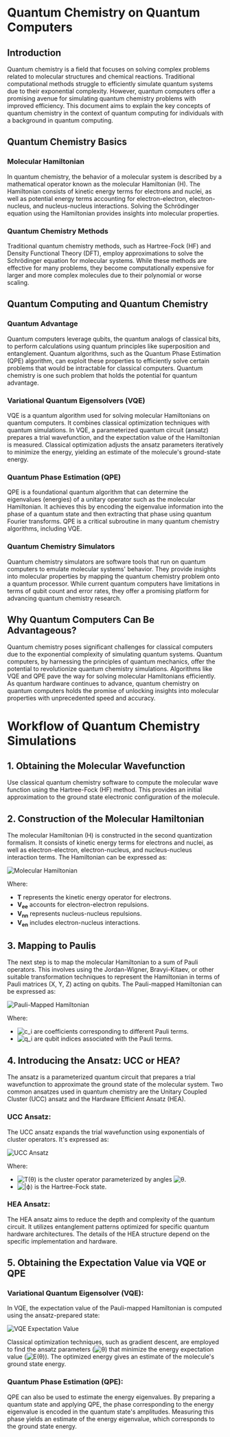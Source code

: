 # Quantum Chemistry on Quantum Computers

## Introduction

Quantum chemistry is a field that focuses on solving complex problems related to molecular structures and chemical reactions. Traditional computational methods struggle to efficiently simulate quantum systems due to their exponential complexity. However, quantum computers offer a promising avenue for simulating quantum chemistry problems with improved efficiency. This document aims to explain the key concepts of quantum chemistry in the context of quantum computing for individuals with a background in quantum computing.

## Quantum Chemistry Basics

### Molecular Hamiltonian

In quantum chemistry, the behavior of a molecular system is described by a mathematical operator known as the molecular Hamiltonian (H). The Hamiltonian consists of kinetic energy terms for electrons and nuclei, as well as potential energy terms accounting for electron-electron, electron-nucleus, and nucleus-nucleus interactions. Solving the Schrödinger equation using the Hamiltonian provides insights into molecular properties.

### Quantum Chemistry Methods

Traditional quantum chemistry methods, such as Hartree-Fock (HF) and Density Functional Theory (DFT), employ approximations to solve the Schrödinger equation for molecular systems. While these methods are effective for many problems, they become computationally expensive for larger and more complex molecules due to their polynomial or worse scaling.

## Quantum Computing and Quantum Chemistry

### Quantum Advantage

Quantum computers leverage qubits, the quantum analogs of classical bits, to perform calculations using quantum principles like superposition and entanglement. Quantum algorithms, such as the Quantum Phase Estimation (QPE) algorithm, can exploit these properties to efficiently solve certain problems that would be intractable for classical computers. Quantum chemistry is one such problem that holds the potential for quantum advantage.

### Variational Quantum Eigensolvers (VQE)

VQE is a quantum algorithm used for solving molecular Hamiltonians on quantum computers. It combines classical optimization techniques with quantum simulations. In VQE, a parameterized quantum circuit (ansatz) prepares a trial wavefunction, and the expectation value of the Hamiltonian is measured. Classical optimization adjusts the ansatz parameters iteratively to minimize the energy, yielding an estimate of the molecule's ground-state energy.

### Quantum Phase Estimation (QPE)

QPE is a foundational quantum algorithm that can determine the eigenvalues (energies) of a unitary operator such as the molecular Hamiltonian. It achieves this by encoding the eigenvalue information into the phase of a quantum state and then extracting that phase using quantum Fourier transforms. QPE is a critical subroutine in many quantum chemistry algorithms, including VQE.

### Quantum Chemistry Simulators

Quantum chemistry simulators are software tools that run on quantum computers to emulate molecular systems' behavior. They provide insights into molecular properties by mapping the quantum chemistry problem onto a quantum processor. While current quantum computers have limitations in terms of qubit count and error rates, they offer a promising platform for advancing quantum chemistry research.

## Why Quantum Computers Can Be Advantageous?

Quantum chemistry poses significant challenges for classical computers due to the exponential complexity of simulating quantum systems. Quantum computers, by harnessing the principles of quantum mechanics, offer the potential to revolutionize quantum chemistry simulations. Algorithms like VQE and QPE pave the way for solving molecular Hamiltonians efficiently. As quantum hardware continues to advance, quantum chemistry on quantum computers holds the promise of unlocking insights into molecular properties with unprecedented speed and accuracy.

# Workflow of Quantum Chemistry Simulations

## 1. Obtaining the Molecular Wavefunction

Use classical quantum chemistry software to compute the molecular wave function using the Hartree-Fock (HF) method. This provides an initial approximation to the ground state electronic configuration of the molecule.

## 2. Construction of the Molecular Hamiltonian

The molecular Hamiltonian (H) is constructed in the second quantization formalism. It consists of kinetic energy terms for electrons and nuclei, as well as electron-electron, electron-nucleus, and nucleus-nucleus interaction terms. The Hamiltonian can be expressed as:

![Molecular Hamiltonian](https://latex.codecogs.com/png.image?H%20%3D%20T%20%2B%20V_%7Bee%7D%20%2B%20V_%7Bnn%7D%20%2B%20V_%7Ben%7D)

Where:
- **T** represents the kinetic energy operator for electrons.
- **V<sub>ee</sub>** accounts for electron-electron repulsions.
- **V<sub>nn</sub>** represents nucleus-nucleus repulsions.
- **V<sub>en</sub>** includes electron-nucleus interactions.

## 3. Mapping to Paulis

The next step is to map the molecular Hamiltonian to a sum of Pauli operators. This involves using the Jordan-Wigner, Bravyi-Kitaev, or other suitable transformation techniques to represent the Hamiltonian in terms of Pauli matrices (X, Y, Z) acting on qubits. The Pauli-mapped Hamiltonian can be expressed as:

![Pauli-Mapped Hamiltonian](https://latex.codecogs.com/png.image?H%20%3D%20%5Csum_i%20c_i%20%5Csigma_%7Bq_i%7D)

Where:
- ![c_i](https://latex.codecogs.com/png.image?c_i) are coefficients corresponding to different Pauli terms.
- ![q_i](https://latex.codecogs.com/png.image?q_i) are qubit indices associated with the Pauli terms.

## 4. Introducing the Ansatz: UCC or HEA?

The ansatz is a parameterized quantum circuit that prepares a trial wavefunction to approximate the ground state of the molecular system. Two common ansatzes used in quantum chemistry are the Unitary Coupled Cluster (UCC) ansatz and the Hardware Efficient Ansatz (HEA).

### UCC Ansatz:

The UCC ansatz expands the trial wavefunction using exponentials of cluster operators. It's expressed as:

![UCC Ansatz](https://latex.codecogs.com/png.image?%7C%5Cpsi%28%5Ctheta%29%5Crangle%20%3D%20e%5E%7BT%28%5Ctheta%29%7D%7C%5Cphi%5Crangle)

Where:
- ![T(θ)](https://latex.codecogs.com/png.image?T%28%5Ctheta%29) is the cluster operator parameterized by angles ![θ](https://latex.codecogs.com/png.image?%5Ctheta).
- ![|ϕ⟩](https://latex.codecogs.com/png.image?%7C%5Cphi%5Crangle) is the Hartree-Fock state.

### HEA Ansatz:

The HEA ansatz aims to reduce the depth and complexity of the quantum circuit. It utilizes entanglement patterns optimized for specific quantum hardware architectures. The details of the HEA structure depend on the specific implementation and hardware.

## 5. Obtaining the Expectation Value via VQE or QPE

### Variational Quantum Eigensolver (VQE):

In VQE, the expectation value of the Pauli-mapped Hamiltonian is computed using the ansatz-prepared state:

![VQE Expectation Value](https://latex.codecogs.com/png.image?E%28%5Ctheta%29%20%3D%20%5Clangle%5Cpsi%28%5Ctheta%29%7CH%7C%5Cpsi%28%5Ctheta%29%5Crangle)

Classical optimization techniques, such as gradient descent, are employed to find the ansatz parameters (![θ](https://latex.codecogs.com/png.image?%5Ctheta)) that minimize the energy expectation value (![E(θ)](https://latex.codecogs.com/png.image?E%28%5Ctheta%29)). The optimized energy gives an estimate of the molecule's ground state energy.

### Quantum Phase Estimation (QPE):

QPE can also be used to estimate the energy eigenvalues. By preparing a quantum state and applying QPE, the phase corresponding to the energy eigenvalue is encoded in the quantum state's amplitudes. Measuring this phase yields an estimate of the energy eigenvalue, which corresponds to the ground state energy.
